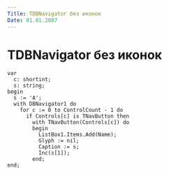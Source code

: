 ```yaml
---
Title: TDBNavigator без иконок
Date: 01.01.2007
---
```



TDBNavigator без иконок
=======================

    var
      c: shortint;
      s: string;
    begin
      s := 'A';
      with DBNavigator1 do
        for c := 0 to ControlCount - 1 do
          if Controls[c] is TNavButton then
            with TNavButton(Controls[c]) do
            begin
              ListBox1.Items.Add(Name);
              Glyph := nil;
              Caption := s;
              Inc(s[1]);
            end;
    end;
